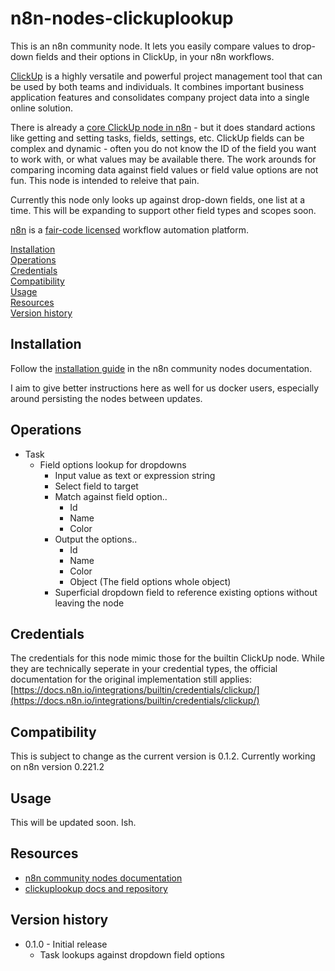 # n8n-nodes-clickuplookup

This is an n8n community node. It lets you easily compare values to drop-down fields and their options in ClickUp, in your n8n workflows.

[ClickUp](https://clickup.com) is a highly versatile and powerful project management tool that can be used by both teams and individuals. It combines important business application features and consolidates company project data into a single online solution.

There is already a [core ClickUp node in n8n](https://n8n.io/integrations/clickup/) - but it does standard actions like getting and setting tasks, fields, settings, etc. ClickUp fields can be complex and dynamic - often you do not know the ID of the field you want to work with, or what values may be available there. The work arounds for comparing incoming data against field values or field value options are not fun. This node is intended to releive that pain.

Currently this node only looks up against drop-down fields, one list at a time. This will be expanding to support other field types and scopes soon.

[n8n](https://n8n.io/) is a [fair-code licensed](https://docs.n8n.io/reference/license/) workflow automation platform.

[Installation](#installation)  
[Operations](#operations)  
[Credentials](#credentials)  <!-- delete if no auth needed -->  
[Compatibility](#compatibility)  
[Usage](#usage)  <!-- delete if not using this section -->  
[Resources](#resources)  
[Version history](#version-history)  <!-- delete if not using this section -->  

## Installation

Follow the [installation guide](https://docs.n8n.io/integrations/community-nodes/installation/) in the n8n community nodes documentation.

I aim to give better instructions here as well for us docker users, especially around persisting the nodes between updates.

## Operations

- Task
  - Field options lookup for dropdowns
    - Input value as text or expression string
    - Select field to target
    - Match against field option..
      - Id
      - Name
      - Color
    - Output the options..
      - Id
      - Name
      - Color
      - Object (The field options whole object)
    - Superficial dropdown field to reference existing options without leaving the node

## Credentials

The credentials for this node mimic those for the builtin ClickUp node. While they are technically seperate in your credential types, the official documentation for the original implementation still applies: [https://docs.n8n.io/integrations/builtin/credentials/clickup/](https://docs.n8n.io/integrations/builtin/credentials/clickup/)

## Compatibility

This is subject to change as the current version is 0.1.2. Currently working on n8n version 0.221.2

## Usage

This will be updated soon. Ish. 

## Resources

* [n8n community nodes documentation](https://docs.n8n.io/integrations/community-nodes/)
* [clickuplookup docs and repository](https://github.com/Bwilliamson55/n8n-nodes-clickup-lookup)

## Version history

- 0.1.0 - Initial release
  - Task lookups against dropdown field options


